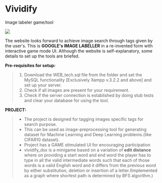 ﻿Vividify
==================

Image labeler game/tool

![](https://upload.wikimedia.org/wikipedia/commons/5/53/Google_Image_Labeler_Logo.png)


The website looks forward to achieve image search through tags given by the user's. This is **GOOGLE's IMAGE LABELLER** in a re-invented form with interactive game mode UI. Although the website is self-explanatory, some details to set up the tools are briefed.

**Pre-requisites for setup:**

>1. Download the WEB_tech.sql file from the folder and set the MySQL functionality [Exclusively Xampp v.3.2.2 and above] and set up your server.
>2. Check if all images are present for your requirement.
>3. Check if the server connection is established by doing stub tests and clear your database for using the tool. 

**PROJECT:**

>- The project is designed for tagging images specific tags for search purpose.
>- This can be used as image-preprocessing tool for generating dataset for Machine Learning and Deep Learning problems.(like CIFAR10 dataset).
>- Project has a GAME stimulated UI for encouraging participation
>- vividify_dsx is a minigame based on a variation of **edit distance** where on providing a start word and end word the player has to type in all the valid intermediate words such that each of those words is a valid English word and it differs from the previous word by either substitution, deletion or insertion of a letter.(Implemented as a graph where shortest path is determined by BFS algorithm.)











